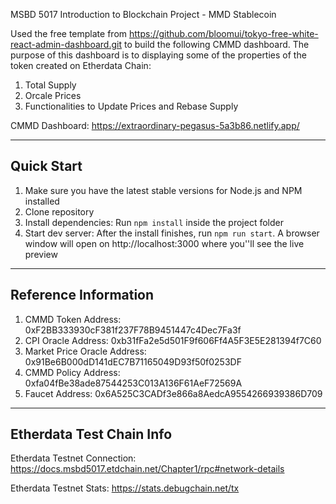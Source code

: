 <p>
MSBD 5017 Introduction to Blockchain Project - MMD Stablecoin

Used the free template from https://github.com/bloomui/tokyo-free-white-react-admin-dashboard.git to build the following CMMD dashboard. The purpose of this dashboard is to displaying some of the properties of the token created on Etherdata Chain:
<ol>
    <li>Total Supply</li>
    <li>Orcale Prices</li>
    <li>Functionalities to Update Prices and Rebase Supply</li>
</ol>

CMMD Dashboard: https://extraordinary-pegasus-5a3b86.netlify.app/
</p>

---

<h2>
    Quick Start
</h2>
<ol>
    <li>Make sure you have the latest stable versions for Node.js and NPM installed</li>
    <li>Clone repository</li>
    <li>Install dependencies: Run <code>npm install</code> inside the project folder</li>
    <li>Start dev server: After the install finishes, run <code>npm run start</code>. A browser window will open on http://localhost:3000 where you''ll see the live preview</li>
</ol>

---

<h2>
    Reference Information
</h2>
<ol>
    <li>CMMD Token Address: 0xF2BB333930cF381f237F78B9451447c4Dec7Fa3f</li>
    <li>CPI Oracle Address: 0xb31fFa2e5d501F9f606Ff4A5F3E5E281394f7C60</li>
    <li>Market Price Oracle Address: 0x91Be6B000dD141dEC7B71165049D93f50f0253DF</li>
    <li>CMMD Policy Address: 0xfa04fBe38ade87544253C013A136F61AeF72569A</li>
    <li>Faucet Address: 0x6A525C3CADf3e866a8AedcA9554266939386D709</li>
</ol>

---

<h2>
    Etherdata Test Chain Info
</h2>

Etherdata Testnet Connection: https://docs.msbd5017.etdchain.net/Chapter1/rpc#network-details

Etherdata Testnet Stats: https://stats.debugchain.net/tx

